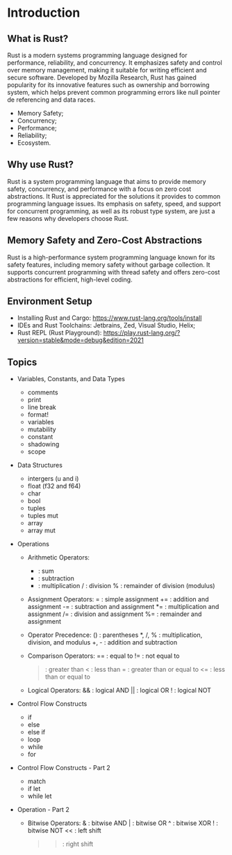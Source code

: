 # Introduction

## What is Rust?

Rust is a modern systems programming language designed for performance, reliability, and concurrency. It emphasizes safety and control over memory management, making it suitable for writing efficient and secure software. Developed by Mozilla Research, Rust has gained popularity for its innovative features such as ownership and borrowing system, which helps prevent common programming errors like null pointer de referencing and data races.

- Memory Safety;
- Concurrency;
- Performance;
- Reliability;
- Ecosystem.

## Why use Rust?

Rust is a system programming language that aims to provide memory safety, concurrency, and performance with a focus on zero cost abstractions. It Rust is appreciated for the solutions it provides to common programming language issues. Its emphasis on safety, speed, and support for concurrent programming, as well as its robust type system, are just a few reasons why developers choose Rust.

## Memory Safety and Zero-Cost Abstractions

Rust is a high-performance system programming language known for its safety features, including memory safety without garbage collection. It supports concurrent programming with thread safety and offers zero-cost abstractions for efficient, high-level coding.

## Environment Setup

- Installing Rust and Cargo: https://www.rust-lang.org/tools/install
- IDEs and Rust Toolchains: Jetbrains, Zed, Visual Studio, Helix;
- Rust REPL (Rust Playground): https://play.rust-lang.org/?version=stable&mode=debug&edition=2021

## Topics

- Variables, Constants, and Data Types
  - comments
  - print
  - line break
  - format!
  - variables
  - mutability
  - constant
  - shadowing
  - scope

- Data Structures
  - intergers (u and i)
  - float (f32 and f64)
  - char
  - bool
  - tuples
  - tuples mut
  - array
  - array mut

- Operations
  - Arithmetic Operators:
    + : sum
    - : subtraction
    * : multiplication
    / : division
    % : remainder of division (modulus)

  - Assignment Operators:
     = : simple assignment
    += : addition and assignment
    -= : subtraction and assignment
    *= : multiplication and assignment
    /= : division and assignment
    %= : remainder and assignment

  - Operator Precedence:
    () : parentheses
    *, /, % : multiplication, division, and modulus
    +, - : addition and subtraction

  - Comparison Operators:
    == : equal to
    != : not equal to
     > : greater than
     < : less than
    >= : greater than or equal to
    <= : less than or equal to

  - Logical Operators:
    && : logical AND
    || : logical OR
     ! : logical NOT

- Control Flow Constructs
  - if
  - else
  - else if
  - loop
  - while
  - for

- Control Flow Constructs - Part 2
  - match
  - if let
  - while let
  
- Operation - Part 2
  - Bitwise Operators:
    &  : bitwise AND
    |  : bitwise OR
    ^  : bitwise XOR
    !  : bitwise NOT
    << : left shift
    >> : right shift
